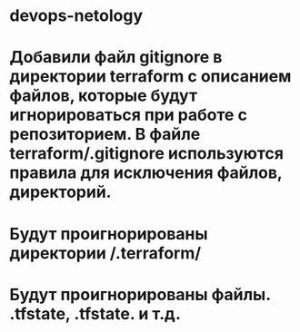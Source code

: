 # devops-netology
# Добавили файл gitignore в директории terraform с описанием файлов, которые будут игнорироваться при работе с репозиторием. В файле terraform/.gitignore используются правила для исключения файлов, директорий.

# Будут проигнорированы директории /.terraform/
# Будут проигнорированы файлы. .tfstate, .tfstate. и т.д.
